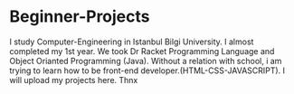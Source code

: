 # Beginner-Projects
I study Computer-Engineering in Istanbul Bilgi University. I almost completed my 1st year. We took Dr Racket Programming Language and Object Orianted Programming (Java).
Without a relation with school, i am trying to learn how to be front-end developer.(HTML-CSS-JAVASCRIPT).
I will upload my projects here. Thnx
